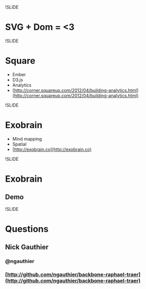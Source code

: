 !SLIDE
# SVG + Dom = <3

!SLIDE
# Square
* Ember
* D3.js
* Analytics
* [http://corner.squareup.com/2012/04/building-analytics.html](http://corner.squareup.com/2012/04/building-analytics.html)

!SLIDE
# Exobrain
* Mind mapping
* Spatial
* [http://exobrain.co](http://exobrain.co)

!SLIDE
# Exobrain
## Demo

!SLIDE
# Questions
## Nick Gauthier
### @ngauthier
### [http://github.com/ngauthier/backbone-raphael-traer](http://github.com/ngauthier/backbone-raphael-traer)
